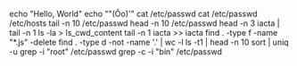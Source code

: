 echo "Hello, World"
echo "\"(Ôo)'"
cat /etc/passwd
cat /etc/passwd /etc/hosts
tail -n 10 /etc/passwd
head -n 10 /etc/passwd
head -n 3 iacta | tail -n 1
ls -la > ls_cwd_content
tail -n 1 iacta >> iacta
find . -type f -name "*.js" -delete
find . -type d -not -name '.' | wc -l
ls -t1 | head -n 10
sort | uniq -u
grep -i "root" /etc/passwd
grep -c -i "bin" /etc/passwd
